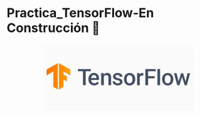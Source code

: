 # Practica_TensorFlow-En Construcción :construction:

<p align="center">
<img src="images/tensorflow.png"  height=150>
</p>